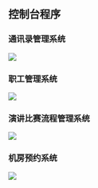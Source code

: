 ## 控制台程序

### 通讯录管理系统

![](https://user-images.githubusercontent.com/101487905/218238465-d6372f63-6724-438d-8e2d-c73a6a201d93.png)

### 职工管理系统

![](https://user-images.githubusercontent.com/101487905/218241332-e08dd56b-7536-4709-a500-8f9703422471.png)

### 演讲比赛流程管理系统

![](https://user-images.githubusercontent.com/101487905/218241483-ee86f957-3e58-46fb-93a2-8eaeed6f25c2.png)

### 机房预约系统

![](https://user-images.githubusercontent.com/101487905/218241491-786d15ee-6bdc-41e7-bef0-3de1e669df66.png)
